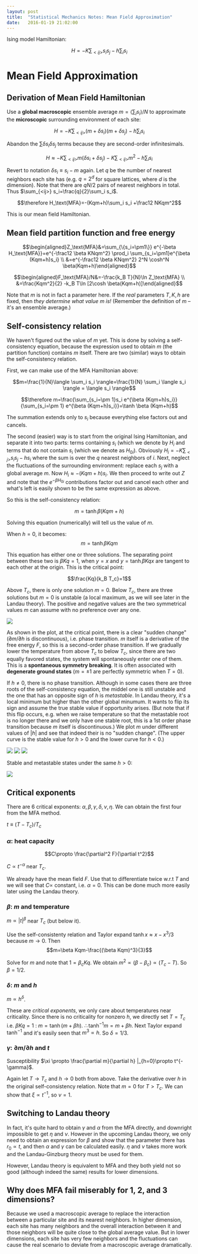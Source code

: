 ```yaml
---
layout: post
title:  "Statistical Mechanics Notes: Mean Field Approximation"
date:   2016-01-19 21:02:00
---
```




Ising model Hamiltonian:

$$ H=-K\sum_{<ij>}s_i s_j - h\sum_i s_i$$

# Mean Field Approximation


## Derivation of Mean Field Hamiltonian

Use a __global macroscopic__ ensemble average $m=\langle \sum_i s_i \rangle/N$ to approximate the __microscopic__ surrounding environment of each site:

$$H=-K\sum_{<ij>} (m+\delta s_i)(m+\delta s_j) - h\sum_i s_i$$

Abandon the $\sum \delta s_i \delta s_j$ terms because they are second-order infinitesimals.

$$H\approx -K\sum_{<ij>} m(\delta s_i+\delta s_j) - K\sum_{<ij>}m^2 - h\sum_i s_i$$

Revert to notation $\delta s_i \equiv s_i-m$ again. Let $q$ be the number of nearest neighbors each site has (e.g. $q=2^d$ for square lattices, where $d$ is the dimension). Note that there are $qN/2$ pairs of nearest neighbors in total. Thus $\sum_{<ij>} s_i=\frac{q}{2}\sum_i s_i$. 

$$\therefore H_\text{MFA}=-(Kqm+h)\sum_i s_i +\frac12 NKqm^2$$

This is our mean field Hamiltonian.

## Mean field partition function and free energy

$$\begin{aligned}Z_\text{MFA}&=\sum_{\{s_i=\pm1\}} e^{-\beta H_\text{MFA}}=e^{-\frac12 \beta KNqm^2} \prod_i \sum_{s_i=\pm1}e^{\beta (Kqm+h)s_i} \\ &=e^{-\frac12 \beta KNqm^2} 2^N \cosh^N \beta(Kqm+h)\end{aligned}$$

$$\begin{aligned}F_\text{MFA}/N&=-\frac{k_B T}{N}\ln Z_\text{MFA} \\ &=\frac{Kqm^2}{2} -k_B T\ln [2\cosh \beta(Kqm+h)]\end{aligned}$$

Note that $m$ is not in fact a parameter here. If the _real_ parameters $T, K, h$ are fixed, then _they determine what value $m$ is!_ (Remember the definition of $m$ – it's an ensemble average.)

## Self-consistency relation

We haven't figured out the value of $m$ yet. This is done by solving a self-consistency equation, because the expression used to obtain $m$ (the partition function) contains $m$ itself. There are two (similar) ways to obtain the self-consistency relation.

First, we can make use of the MFA Hamiltonian above:

$$m=\frac{1}{N}\langle \sum_i s_i \rangle=\frac{1}{N} \sum_i \langle s_i \rangle = \langle s_i \rangle$$

$$\therefore m=\frac{\sum_{s_i=\pm 1}s_i e^{\beta (Kqm+h)s_i}}{\sum_{s_i=\pm 1} e^{\beta (Kqm+h)s_i}}=\tanh \beta (Kqm+h)$$

The summation extends only to $s_i$ because everything else factors out and cancels.

The second (easier) way is to start from the original Ising Hamiltonian, and separate it into two parts: terms containing $s_i$ (which we denote by $H_i$ and terms that do not contain $s_i$ (which we denote as $H_{0i}$). Obviously $H_i=-K\sum_{<j>}s_i s_j -hs_i$ where the sum is over the $q$ nearest neighbors of $i$. Next, neglect the fluctuations of the surrounding environment: replace each $s_j$ with a global average $m$. Now $H_i \approx -(Kqm+h)s_i$. We then proceed to write out $Z$ and note that the $e^{-\beta H_{0i}}$ contributions factor out and cancel each other and what's left is easily shown to be the same expression as above.

So this is the self-consistency relation:

$$m=\tanh \beta(Kqm+h)$$


Solving this equation (numerically) will tell us the value of $m$.

When $h=0$, it becomes:
$$m=\tanh \beta Kqm$$

This equation has either one or three solutions. The separating point between these two is $\beta Kq=1$, when $y=x$ and $y=\tanh \beta Kqx$ are tangent to each other at the origin. This is the critical point:

$$\frac{Kq}{k_B T_c}=1$$



Above $T_c$, there is only one solution $m=0$. Below $T_c$, there are three solutions but $m=0$ is unstable (a local maximum, as we will see later in the Landau theory). The positive and negative values are the two symmetrical values $m$ can assume with no preference over any one.

![](/images/B=0.svg)

As shown in the plot, at the critical point, there is a clear "sudden change" ($\partial m/\partial h$ is discontinuous), i.e. phase transition. $m$ itself is a derivative of the free energy $F$, so this is a second-order phase transition. If we gradually lower the temperature from above $T_c$ to below $T_c$, since there are two equally favored states, the system will spontaneously enter one of them. This is a __spontaneous symmetry breaking__. It is often associated with __degenerate ground states__ ($m=\pm1$ are perfectly symmetric when $T=0$).

If $h\ne 0$, there is no phase transition. Although in some cases there are three roots of the self-consistency equation, the middel one is still unstable and the one that has an opposite sign of $h$ is _metastable_. In Landau theory, it's a local minimum but higher than the other global minumum. It wants to flip its sign and assume the true stable value if opportunity arises. (But note that if this flip occurs, e.g. when we raise temperature so that the metastable root is no longer there and we only have one stable root, this is a 1st order phase transition because $m$ itself is discontinuous.) We plot $m$ under different values of $|h|$ and see that indeed their is no "sudden change". (The upper curve is the stable value for $h>0$ and the lower curve for $h<0$.)

![](/images/B=1e-3.svg)
![](/images/B=1e-1.svg)
![](/images/B=10.svg)

Stable and metastable states under the same $h>0$:

![](/images/metastable.svg)

## Critical exponents

There are 6 critical exponents: $\alpha, \beta, \gamma, \delta,\nu, \eta$. We can obtain the first four from the MFA method. 

$t\equiv (T-T_c)/T_c$

### $\alpha$: heat capacity

$$C\propto \frac{\partial^2 F}{\partial t^2}$$

$C \propto t^{-\alpha}$ near $T_c$.

We already have the mean field $F$. Use that to differentiate twice w.r.t $T$ and we will see that $C \propto$ constant, i.e. $\alpha=0$. This can be done much more easily later using the Landau theory.

### $\beta$: $m$ and temperature

$m\propto |t|^{\beta}$ near $T_c$ (but below it).

Use the self-consistenty relation and Taylor expand $\tanh x \approx x-x^3/3$ because $m \rightarrow 0$. Then 
$$m=\beta Kqm-\frac{(\beta Kqm)^3}{3}$$

Solve for $m$ and note that $1=\beta_c Kq$. We obtain $m^2\propto (\beta-\beta_c) \propto (T_c-T)$. So $\beta=1/2$.




### $\delta$: $m$ and $h$
$m\propto h^{\delta}$.

These are _critical exponents_, we only care about temperatures near criticality. Since there is no criticality for nonzero $h$, we directly set $T=T_c$ i.e. $\beta Kq=1$ : $m=\tanh (m+\beta h)$. $\therefore \tanh^{-1} m =m+\beta h$. Next Taylor expand $\tanh^{-1}$ and it's easily seen that $m^3\propto h$. So $\delta=1/3$.

### $\gamma$: $\partial m/\partial h$ and $t$

Susceptibility $\xi \propto \frac{\partial m}{\partial h} |_{h=0}\propto t^{-\gamma}$.

Again let $T\rightarrow T_c$ and $h\rightarrow 0$ both from above. Take the derivative over $h$ in the original self-consistency relation. Note that $m=0$ for $T>T_c$. We can show that $\xi \propto t^{-1}$, so $\nu=1$.

## Switching to Landau theory

In fact, it's quite hard to obtain $\gamma$ and $\alpha$ from the MFA directly, and downright impossible to get $\eta$ and $\nu$. However in the upcoming Landau theory, we only need to obtain an expression for $\beta$ and show that the parameter there has $r_0 \propto t$, and then $\alpha$ and $\gamma$ can be calculated easily. $\eta$ and $\nu$ takes more work and the Landau-Ginzburg theory must be used for them.

However, Landau theory is equivalent to MFA and they both yield not so good (although indeed the same) results for lower dimensions.

## Why does MFA fail miserably for 1, 2, and 3 dimensions?

Because we used a macroscopic average to replace the interaction between a particular site and its nearest neighbors. In higher dimension, each site has many neighbors and the overall interaction between it and those neighbors will be quite close to the global average value. But in lower dimensions, each site has very few neighbors and the fluctuations can cause the real scenario to deviate from a macroscopic average dramatically.




<script type="text/x-mathjax-config">
MathJax.Hub.Config({
  tex2jax: {inlineMath: [['$','$'], ['\\(','\\)']]}
});
</script>
<script type="text/javascript" src="https://cdn.mathjax.org/mathjax/latest/MathJax.js?config=TeX-AMS-MML_HTMLorMML"></script>

